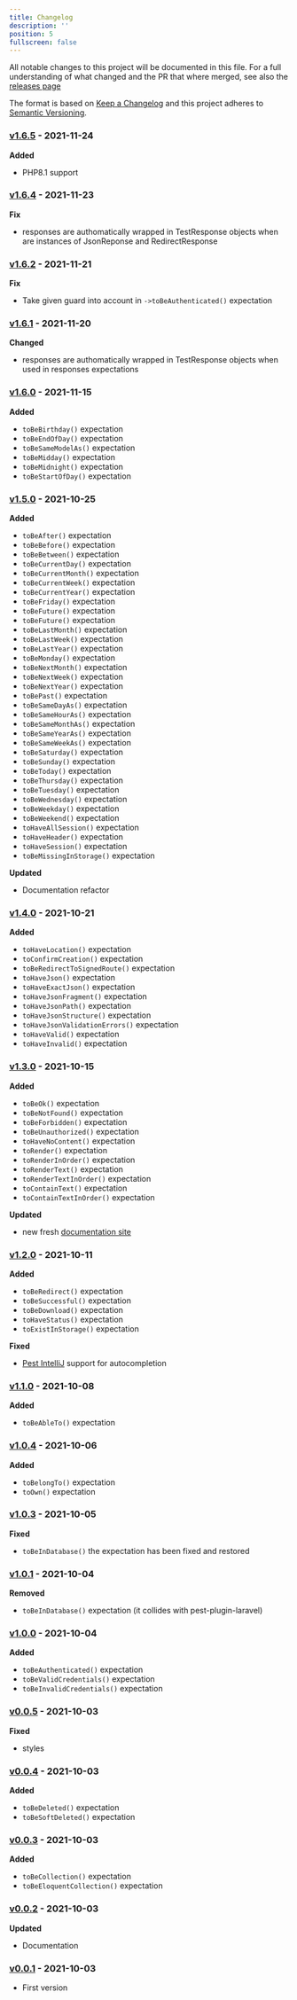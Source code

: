 ```yaml
---
title: Changelog
description: ''
position: 5
fullscreen: false
---
```


All notable changes to this project will be documented in this file. For a full understanding of what changed and the PR that where merged, see also the [releases page](/releases)

The format is based on [Keep a Changelog](http://keepachangelog.com/)
and this project adheres to [Semantic Versioning](http://semver.org/).


### [v1.6.5](https://github.com/pestphp/defstudio-plugin-laravel-expectations/compare/v1.6.4...v1.6.5) - 2021-11-24

**Added**

- PHP8.1 support

### [v1.6.4](https://github.com/pestphp/defstudio-plugin-laravel-expectations/compare/v1.6.2...v1.6.4) - 2021-11-23

**Fix**

- responses are authomatically wrapped in TestResponse objects when are instances of JsonReponse and RedirectResponse


### [v1.6.2](https://github.com/pestphp/defstudio-plugin-laravel-expectations/compare/v1.6.1...v1.6.2) - 2021-11-21

**Fix**

- Take given guard into account in `->toBeAuthenticated()` expectation

### [v1.6.1](https://github.com/pestphp/defstudio-plugin-laravel-expectations/compare/v1.6.0...v1.6.1) - 2021-11-20

**Changed**

- responses are authomatically wrapped in TestResponse objects when used in responses expectations

### [v1.6.0](https://github.com/pestphp/defstudio-plugin-laravel-expectations/compare/v1.5.0...v1.6.0) - 2021-11-15

**Added**

- `toBeBirthday()` expectation
- `toBeEndOfDay()` expectation
- `toBeSameModelAs()` expectation
- `toBeMidday()` expectation
- `toBeMidnight()` expectation
- `toBeStartOfDay()` expectation

### [v1.5.0](https://github.com/pestphp/defstudio-plugin-laravel-expectations/compare/v1.4.0...v1.5.0) - 2021-10-25

**Added**

- `toBeAfter()` expectation
- `toBeBefore()` expectation
- `toBeBetween()` expectation
- `toBeCurrentDay()` expectation
- `toBeCurrentMonth()` expectation
- `toBeCurrentWeek()` expectation
- `toBeCurrentYear()` expectation
- `toBeFriday()` expectation
- `toBeFuture()` expectation
- `toBeFuture()` expectation
- `toBeLastMonth()` expectation
- `toBeLastWeek()` expectation
- `toBeLastYear()` expectation
- `toBeMonday()` expectation
- `toBeNextMonth()` expectation
- `toBeNextWeek()` expectation
- `toBeNextYear()` expectation
- `toBePast()` expectation
- `toBeSameDayAs()` expectation
- `toBeSameHourAs()` expectation
- `toBeSameMonthAs()` expectation
- `toBeSameYearAs()` expectation
- `toBeSameWeekAs()` expectation
- `toBeSaturday()` expectation
- `toBeSunday()` expectation
- `toBeToday()` expectation
- `toBeThursday()` expectation
- `toBeTuesday()` expectation
- `toBeWednesday()` expectation
- `toBeWeekday()` expectation
- `toBeWeekend()` expectation
- `toHaveAllSession()` expectation
- `toHaveHeader()` expectation
- `toHaveSession()` expectation
- `toBeMissingInStorage()` expectation

**Updated**

- Documentation refactor

### [v1.4.0](https://github.com/pestphp/defstudio-plugin-laravel-expectations/compare/v1.3.0...v1.4.0) - 2021-10-21

**Added**

- `toHaveLocation()` expectation
- `toConfirmCreation()` expectation
- `toBeRedirectToSignedRoute()` expectation
- `toHaveJson()` expectation
- `toHaveExactJson()` expectation
- `toHaveJsonFragment()` expectation
- `toHaveJsonPath()` expectation
- `toHaveJsonStructure()` expectation
- `toHaveJsonValidationErrors()` expectation
- `toHaveValid()` expectation
- `toHaveInvalid()` expectation

### [v1.3.0](https://github.com/pestphp/defstudio-plugin-laravel-expectations/compare/v1.2.0...v1.3.0) - 2021-10-15

**Added**
- `toBeOk()` expectation
- `toBeNotFound()` expectation
- `toBeForbidden()` expectation
- `toBeUnauthorized()` expectation
- `toHaveNoContent()` expectation
- `toRender()` expectation
- `toRenderInOrder()` expectation
- `toRenderText()` expectation
- `toRenderTextInOrder()` expectation
- `toContainText()` expectation
- `toContainTextInOrder()` expectation

**Updated**
- new fresh [documentation site](https://def-studio.github.io/pest-plugin-laravel-expectations)


### [v1.2.0](https://github.com/pestphp/defstudio-plugin-laravel-expectations/compare/v1.1.0...v1.2.0) - 2021-10-11

**Added**

- `toBeRedirect()` expectation
- `toBeSuccessful()` expectation
- `toBeDownload()` expectation
- `toHaveStatus()` expectation
- `toExistInStorage()` expectation

**Fixed**

- [Pest IntelliJ](https://github.com/pestphp/pest-intellij) support for autocompletion

### [v1.1.0](https://github.com/pestphp/defstudio-plugin-laravel-expectations/compare/v1.0.4...v1.1.0) - 2021-10-08

**Added**
- `toBeAbleTo()` expectation

### [v1.0.4](https://github.com/pestphp/defstudio-plugin-laravel-expectations/compare/v1.0.3...v1.0.4) - 2021-10-06

**Added**

- `toBelongTo()` expectation
- `toOwn()` expectation

### [v1.0.3](https://github.com/pestphp/defstudio-plugin-laravel-expectations/compare/v1.0.1...v1.0.3) - 2021-10-05

**Fixed**

- `toBeInDatabase()` the expectation has been fixed and restored


### [v1.0.1](https://github.com/pestphp/defstudio-plugin-laravel-expectations/compare/v1.0.0...v1.0.1) - 2021-10-04

**Removed**

- `toBeInDatabase()` expectation (it collides with pest-plugin-laravel)

### [v1.0.0](https://github.com/pestphp/defstudio-plugin-laravel-expectations/compare/v0.0.5...v1.0.0) - 2021-10-04

**Added**

- `toBeAuthenticated()` expectation
- `toBeValidCredentials()` expectation
- `toBeInvalidCredentials()` expectation

### [v0.0.5](https://github.com/pestphp/defstudio-plugin-laravel-expectations/compare/v0.0.4...v0.0.5) - 2021-10-03

**Fixed**

- styles

### [v0.0.4](https://github.com/pestphp/defstudio-plugin-laravel-expectations/compare/v0.0.3...v0.0.4) - 2021-10-03

**Added**

- `toBeDeleted()` expectation
- `toBeSoftDeleted()` expectation

### [v0.0.3](https://github.com/pestphp/defstudio-plugin-laravel-expectations/compare/v0.0.2...v0.0.3) - 2021-10-03

**Added**

- `toBeCollection()` expectation
- `toBeEloquentCollection()` expectation

### [v0.0.2](https://github.com/pestphp/defstudio-plugin-laravel-expectations/compare/v0.0.1...v0.0.2) - 2021-10-03

**Updated**

- Documentation

### [v0.0.1](https://github.com/def-studio/pest-plugin-laravel-expectations/tree/v0.0.1) - 2021-10-03

- First version
